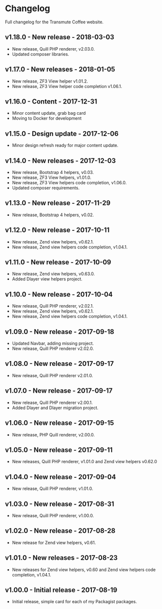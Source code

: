 # Changelog

Full changelog for the Transmute Coffee website.

## v1.18.0 - New release - 2018-03-03

* New release, Quill PHP renderer, v2.03.0.
* Updated composer libraries.

## v1.17.0 - New releases - 2018-01-05

* New release, ZF3 View helper v1.01.2.
* New release, ZF3 View helper code completion v1.06.1.

## v1.16.0 - Content - 2017-12-31

* Minor content update, grab bag card
* Moving to Docker for development

## v1.15.0 - Design update - 2017-12-06

* Minor design refresh ready for major content update. 

## v1.14.0 - New releases - 2017-12-03

* New release, Bootstrap 4 helpers, v0.03.
* New release, ZF3 View helpers, v1.01.0.
* New release, ZF3 View helpers code completion, v1.06.0.
* Updated composer requirements.

## v1.13.0 - New release - 2017-11-29

* New release, Bootstrap 4 helpers, v0.02.

## v1.12.0 - New release - 2017-10-11

* New release, Zend view helpers, v0.62.1.
* New release, Zend view helpers code completion, v1.04.1.

## v1.11.0 - New release - 2017-10-09

* New release, Zend view helpers, v0.63.0.
* Added Dlayer view helpers project.

## v1.10.0 - New release - 2017-10-04

* New release, Quill PHP renderer, v2.02.1.
* New release, Zend view helpers, v0.62.1.
* New release, Zend view helpers code completion, v1.04.1.

## v1.09.0 - New release - 2017-09-18

* Updated Navbar, adding missing project.
* New release, Quill PHP renderer v2.02.0.

## v1.08.0 - New release - 2017-09-17

* New release, Quill PHP renderer v2.01.0.

## v1.07.0 - New release - 2017-09-17

* New release, Quill PHP renderer v2.00.1.
* Added Dlayer and Dlayer migration project.

## v1.06.0 - New release - 2017-09-15

* New release, PHP Quill renderer, v2.00.0.

## v1.05.0 - New release - 2017-09-11

* New releases, Quill PHP renderer, v1.01.0 and Zend view helpers v0.62.0

## v1.04.0 - New release - 2017-09-04

* New release, Quill PHP renderer, v1.01.0.

## v1.03.0 - New release - 2017-08-31

* New release, Quill PHP renderer, v1.00.0.

## v1.02.0 - New release - 2017-08-28

* New release for Zend view helpers, v0.61.

## v1.01.0  - New releases - 2017-08-23

* New releases for Zend view helpers, v0.60 and Zend view helpers code completion, v1.04.1.

## v1.00.0 - Initial release - 2017-08-19

* Initial release, simple card for each of my Packagist packages.
